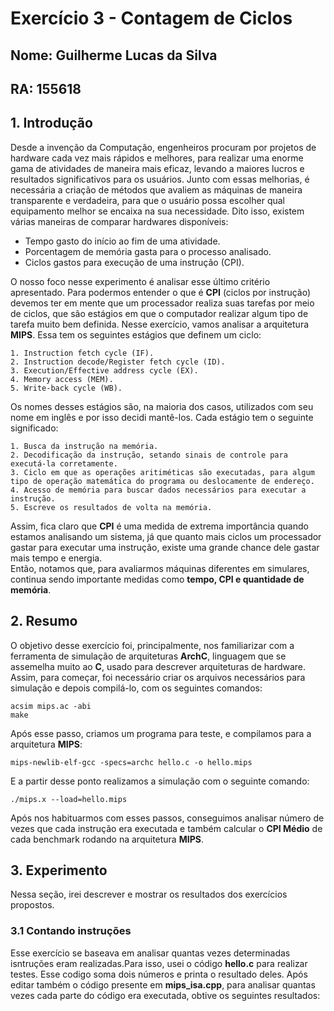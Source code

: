 # Exercício 3 - Contagem de Ciclos
## Nome: Guilherme Lucas da Silva
## RA: 155618

## 1. Introdução
Desde a invenção da Computação, engenheiros procuram por projetos de hardware cada vez mais rápidos e melhores, para realizar uma enorme gama de atividades de maneira mais eficaz, levando a maiores lucros e resultados significativos para os usuários. Junto com essas melhorias, é necessária a criação de métodos que avaliem as máquinas de maneira transparente e verdadeira, para que o usuário possa escolher qual equipamento melhor se encaixa na sua necessidade. Dito isso, existem várias maneiras de comparar hardwares disponíveis:  

- Tempo gasto do início ao fim de uma atividade.  
- Porcentagem de memória gasta para o processo analisado.  
- Ciclos gastos para execução de uma instrução (CPI).    

O nosso foco nesse experimento é analisar esse último critério apresentado. Para podermos entender o que é **CPI** (ciclos por instrução) devemos ter em mente que um processador realiza suas tarefas por meio de ciclos, que são estágios em que o computador realizar algum tipo de tarefa muito bem definida. Nesse exercício, vamos analisar a arquitetura **MIPS**. Essa tem os seguintes estágios que definem um ciclo:  

    1. Instruction fetch cycle (IF).
    2. Instruction decode/Register fetch cycle (ID).
    3. Execution/Effective address cycle (EX).
    4. Memory access (MEM).
    5. Write-back cycle (WB).  
    
Os nomes desses estágios são, na maioria dos casos, utilizados com seu nome em inglês e por isso decidi mantê-los. Cada estágio tem o seguinte significado:  

    1. Busca da instrução na memória.
    2. Decodificação da instrução, setando sinais de controle para executá-la corretamente.  
    3. Ciclo em que as operações aritiméticas são executadas, para algum tipo de operação matemática do programa ou deslocamente de endereço.
    4. Acesso de memória para buscar dados necessários para executar a instrução.
    5. Escreve os resultados de volta na memória.  
    
Assim, fica claro que **CPI** é uma medida de extrema importância quando estamos analisando um sistema, já que quanto mais ciclos um processador gastar para executar uma instrução, existe uma grande chance dele gastar mais tempo e energia.  
Então, notamos que, para avaliarmos máquinas diferentes em simulares, continua sendo importante medidas como **tempo, CPI e quantidade de memória**.  

## 2. Resumo  
O objetivo desse exercício foi, principalmente, nos familiarizar com a ferramenta de simulação de arquiteturas **ArchC**, linguagem que se assemelha muito ao **C**, usado para descrever arquiteturas de hardware. Assim, para começar, foi necessário criar os arquivos necessários para simulação e depois compilá-lo, com os seguintes comandos:  

```
acsim mips.ac -abi
make
```  
Após esse passo, criamos um programa para teste, e compilamos para a arquitetura **MIPS**:  

```
mips-newlib-elf-gcc -specs=archc hello.c -o hello.mips
```  
E a partir desse ponto realizamos a simulação com o seguinte comando:  

```
./mips.x --load=hello.mips
```  

Após nos habituarmos com esses passos, conseguimos analisar número de vezes que cada instrução era executada e também calcular o **CPI Médio** de cada benchmark rodando na arquitetura **MIPS**.  

## 3. Experimento  
Nessa seção, irei descrever e mostrar os resultados dos exercícios propostos.  
### 3.1 Contando instruções 
Esse exercício se baseava em analisar quantas vezes determinadas isntruções eram realizadas.Para isso, usei o código **hello.c** para realizar testes. Esse codigo soma dois números e printa o resultado deles. Após editar também o código presente em **mips_isa.cpp**, para analisar quantas vezes cada parte do código era executada, obtive os seguintes resultados:  

